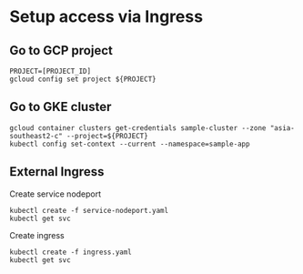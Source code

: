 
# Setup access via Ingress

## Go to GCP project
```
PROJECT=[PROJECT_ID]
gcloud config set project ${PROJECT}
```
## Go to GKE cluster
```
gcloud container clusters get-credentials sample-cluster --zone "asia-southeast2-c" --project=${PROJECT}
kubectl config set-context --current --namespace=sample-app
```
## External Ingress
Create service nodeport
```
kubectl create -f service-nodeport.yaml
kubectl get svc
```
Create ingress
```
kubectl create -f ingress.yaml
kubectl get svc
```
